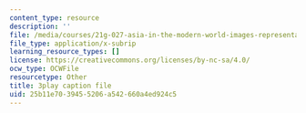 ```yaml
---
content_type: resource
description: ''
file: /media/courses/21g-027-asia-in-the-modern-world-images-representations-fall-2016/25b11e7039455206a542660a4ed924c5_1801231.vtt
file_type: application/x-subrip
learning_resource_types: []
license: https://creativecommons.org/licenses/by-nc-sa/4.0/
ocw_type: OCWFile
resourcetype: Other
title: 3play caption file
uid: 25b11e70-3945-5206-a542-660a4ed924c5
---
```


